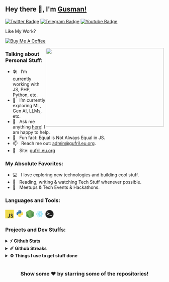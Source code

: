 ## Hey there 👋, I'm [Gusman!](https://github.com/gusman1989)

[![Twitter Badge](https://img.shields.io/badge/-Twitter-00acee?style=flat-square&logo=Twitter&logoColor=white)](https://twitter.com/gUcu_15)
[![Telegram Badge](https://img.shields.io/badge/-Telegram-0e76a8?style=flat-square&logo=Telegram&logoColor=white)](https://t.me/gUcu15)
[![Youtube Badge](https://img.shields.io/badge/-Youtube-e4405f?style=flat-square&logo=Youtube&logoColor=white)](https://youtube.com/@gusmanpakaya)

Like My Work?

<a href="https://buymeacoffee.com/gufril" target="_blank"><img src="https://cdn.buymeacoffee.com/buttons/v2/default-yellow.png" alt="Buy Me A Coffee" height="60px" width="217px" ></a>

<img align="right" height="250" width="375" alt="" src="https://raw.githubusercontent.com/iampavangandhi/iampavangandhi/master/gifs/coder.gif" />

### Talking about Personal Stuff:

- 🛠 &nbsp; I’m currently working with JS, PHP, Python, etc.
- 🚀 &nbsp; I’m currently exploring ML, Gen AI, LLMs, etc.
- 💬 &nbsp; Ask me anything [here](https://github.com/gusman1989/gusman1989/issues/)! I am happy to help.
- 👾 &nbsp; Fun fact: Equal is Not Always Equal in JS.
- 📫 &nbsp; Reach me out: admin@gufril.eu.org.
- 🔗 &nbsp; Site: [gufril.eu.org](https://gufril.eu.org/)

### My Absolute Favorites:

- 💻 &nbsp; I love exploring new technologies and building cool stuff.
- 📰 &nbsp; Reading, writing & watching Tech Stuff whenever possible.
- 🍕 &nbsp; Meetups & Tech Events & Hackathons.

### Languages and Tools:

<code><img height="27" src="https://raw.githubusercontent.com/github/explore/80688e429a7d4ef2fca1e82350fe8e3517d3494d/topics/javascript/javascript.png" alt="javascript"></code>
<code><img height="30" src="https://raw.githubusercontent.com/github/explore/80688e429a7d4ef2fca1e82350fe8e3517d3494d/topics/python/python.png" alt="python"></code>
<code><img height="27" src="https://raw.githubusercontent.com/github/explore/80688e429a7d4ef2fca1e82350fe8e3517d3494d/topics/nodejs/nodejs.png" alt="nodejs"></code>
<code><img height="27" src="https://raw.githubusercontent.com/github/explore/80688e429a7d4ef2fca1e82350fe8e3517d3494d/topics/react/react.png" alt="react"></code>
<code><img height="27" src="https://raw.githubusercontent.com/github/explore/80688e429a7d4ef2fca1e82350fe8e3517d3494d/topics/terminal/terminal.png" alt="terminal"></code>

### Projects and Dev Stuffs:

<details>
  <summary><b>⚡ Github Stats</b></summary>

  <br />
  <img height="180em" src="https://github-readme-stats.vercel.app/api?username=gusman1989&show_icons=true&hide_border=true&&count_private=true&include_all_commits=true" />
  <img height="180em" src="https://github-readme-stats.vercel.app/api/top-langs/?username=gusman1989&exclude_repo=KNN-Image-Classification&show_icons=true&hide_border=true&layout=compact&langs_count=8"/>
</details>

<details>
  <summary><b>☄️ Github Streaks</b></summary>

  <br />
  <img height="180em" src="https://github-readme-streak-stats.herokuapp.com/?user=gusman1989&hide_border=true" />
</details>

<details>
  <br />
  <summary><b>⚙️ Things I use to get stuff done</b></summary>
  	<ul>
	    <li><b>Computer: </b> Windows 10 Intel(R) Core(TM) i5 CPU </li>
  	    <li><b>Browser: </b> Chrome & Microsoft Edge</li>
	    <li><b>Terminal: </b> Powershell</li>
	    <li><b>Code Editor:</b> VSCode - The best editor out there</li>
 	    <li><b>Other Tools:</b> Postman, Notion, Bitwarden and Raindrop</li>
	    <li><b>To Stay Updated:</b> Twitter, Product Hunt and Hacker News</li>
	</ul>
</details>

#

<div align="center">

### Show some ❤️ by starring some of the repositories!

</div>
